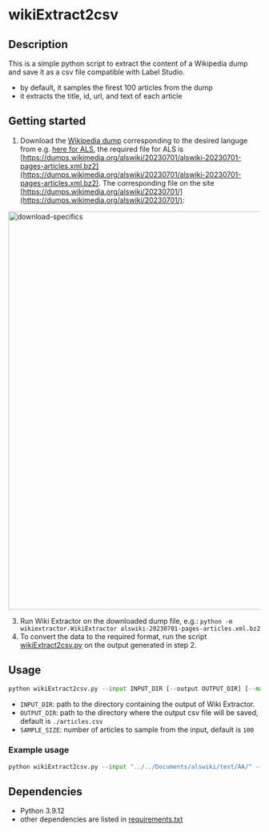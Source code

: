 # wikiExtract2csv

## Description

This is a simple python script to extract the content of a Wikipedia dump and save it as a csv file compatible with Label Studio.

- by default, it samples the firest 100 articles from the dump
- it extracts the title, id, url, and text of each article

## Getting started

1. Download the [Wikipedia dump](https://dumps.wikimedia.org/) corresponding to the desired languge from e.g. [here for ALS](https://dumps.wikimedia.org/alswiki/20230701/), the required file for ALS is [https://dumps.wikimedia.org/alswiki/20230701/alswiki-20230701-pages-articles.xml.bz2](https://dumps.wikimedia.org/alswiki/20230701/alswiki-20230701-pages-articles.xml.bz2). The corresponding file on the site [https://dumps.wikimedia.org/alswiki/20230701/](https://dumps.wikimedia.org/alswiki/20230701/):
<img width="796" alt="download-specifics" src="https://github.com/Fenerator/wikiExtract2csv/assets/33670163/8646e15a-5e39-4c38-9662-24af4cd68704">

3. Run Wiki Extractor on the downloaded dump file, e.g.: `python -m wikiextractor.WikiExtractor alswiki-20230701-pages-articles.xml.bz2`
4. To convert the data to the required format, run the script [wikiExtract2csv.py](wikiExtract2csv.py) on the output generated in step 2.

## Usage

```python
python wikiExtract2csv.py --input INPUT_DIR [--output OUTPUT_DIR] [--max SAMPLE_SIZE]
```

- `INPUT_DIR`: path to the directory containing the output of Wiki Extractor.
- `OUTPUT_DIR`: path to the directory where the output csv file will be saved, default is `./articles.csv`
- `SAMPLE_SIZE`: number of articles to sample from the input, default is `100`

### Example usage

```python
python wikiExtract2csv.py --input "../../Documents/alswiki/text/AA/" --output "../../Documents/alswiki/articles.csv" --max 100
```

## Dependencies

- Python 3.9.12
- other dependencies are listed in [requirements.txt](requirements.txt)

